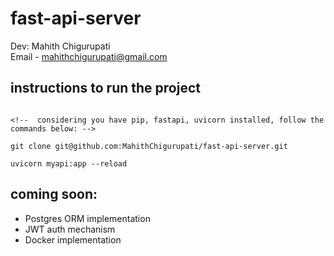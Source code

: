 # fast-api-server


Dev: Mahith Chigurupati </br>
Email - mahithchigurupati@gmail.com

## instructions to run the project
```

<!--  considering you have pip, fastapi, uvicorn installed, follow the commands below: -->

git clone git@github.com:MahithChigurupati/fast-api-server.git

uvicorn myapi:app --reload
```

## coming soon:
- Postgres ORM implementation
- JWT auth mechanism
- Docker implementation